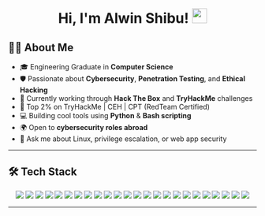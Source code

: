 <h1 align="center">Hi, I'm Alwin Shibu! <img src="https://media.giphy.com/media/hvRJCLFzcasrR4ia7z/giphy.gif" width="30"/></h1>

<!--<p align="center">
  <a href="https://github.com/your-github-username">
    <img src="https://img.shields.io/badge/GitHub-Alwin-181717?style=for-the-badge&logo=github" alt="Alwin's GitHub"/>
  </a>
  <a href="https://linkedin.com/in/your-linkedin-id">
    <img src="https://img.shields.io/badge/LinkedIn-Alwin-blue?style=for-the-badge&logo=linkedin" alt="Alwin's LinkedIn"/>
  </a>
  <a href="mailto:alwinshibu19@gmail.com">
    <img src="https://img.shields.io/badge/Email-alwin%40example.com-D14836?style=for-the-badge&logo=gmail&logoColor=white" alt="Alwin's Email"/>
  </a>
</p>-->

## 👨‍💻 About Me
- 🎓 Engineering Graduate in **Computer Science**
- 🛡️ Passionate about **Cybersecurity**, **Penetration Testing**, and **Ethical Hacking**
- 🔭 Currently working through **Hack The Box** and **TryHackMe** challenges
- 🧠 Top 2% on TryHackMe | CEH | CPT (RedTeam Certified)
- 💻 Building cool tools using **Python** & **Bash scripting**
- 🌍 Open to **cybersecurity roles abroad**
- 💬 Ask me about Linux, privilege escalation, or web app security

---

## 🛠️ Tech Stack
<p align="center">
  <!-- Programming Languages -->
  <img src="https://img.shields.io/badge/Python-3776AB?style=for-the-badge&logo=python&logoColor=white"/>
  <img src="https://img.shields.io/badge/Java-ED8B00?style=for-the-badge&logo=java&logoColor=white"/>
  <img src="https://img.shields.io/badge/C-00599C?style=for-the-badge&logo=c&logoColor=white"/>
  <img src="https://img.shields.io/badge/C++-00599C?style=for-the-badge&logo=cplusplus&logoColor=white"/>
  <img src="https://img.shields.io/badge/JavaScript-F7DF1E?style=for-the-badge&logo=javascript&logoColor=black"/>
  <img src="https://img.shields.io/badge/Bash-4EAA25?style=for-the-badge&logo=gnu-bash&logoColor=white"/>
  <img src="https://img.shields.io/badge/Linux-FCC624?style=for-the-badge&logo=linux&logoColor=black"/>
  <img src="https://img.shields.io/badge/HTML-E34F26?style=for-the-badge&logo=html5&logoColor=white"/>

  <!-- Cybersecurity Tools -->
  <img src="https://img.shields.io/badge/Nmap-2180B6?style=for-the-badge&logo=nmap&logoColor=white"/>
  <img src="https://img.shields.io/badge/Burp%20Suite-FF6F00?style=for-the-badge&logo=burpsuite&logoColor=white"/>
  <img src="https://img.shields.io/badge/Wireshark-1679A7?style=for-the-badge&logo=wireshark&logoColor=white"/>
  <img src="https://img.shields.io/badge/Metasploit-1D3557?style=for-the-badge&logo=metasploit&logoColor=white"/>
  <img src="https://img.shields.io/badge/John%20the%20Ripper-000000?style=for-the-badge&logo=protonvpn&logoColor=white"/>
  <img src="https://img.shields.io/badge/Hydra-FF0000?style=for-the-badge&logo=security&logoColor=white"/>
  <img src="https://img.shields.io/badge/Nikto-FF5733?style=for-the-badge&logo=apache&logoColor=white"/>
  <img src="https://img.shields.io/badge/Gobuster-5E60CE?style=for-the-badge&logo=search&logoColor=white"/>
  <img src="https://img.shields.io/badge/SQLmap-F2A900?style=for-the-badge&logo=mysql&logoColor=white"/>
  <img src="https://img.shields.io/badge/Aircrack--ng-00C853?style=for-the-badge&logo=wifi&logoColor=white"/>
  <img src="https://img.shields.io/badge/Netcat-000000?style=for-the-badge&logo=socketdotio&logoColor=white"/>
  <img src="https://img.shields.io/badge/Enum4linux-2C6BAC?style=for-the-badge&logo=linux&logoColor=white"/>
  <img src="https://img.shields.io/badge/Autorecon-6A0572?style=for-the-badge&logo=automatic&logoColor=white"/>
  <img src="https://img.shields.io/badge/Dirb-673AB7?style=for-the-badge&logo=web&logoColor=white"/>
  <img src="https://img.shields.io/badge/Maltego-000000?style=for-the-badge&logo=graphql&logoColor=white"/>
  <img src="https://img.shields.io/badge/OSINT-111111?style=for-the-badge&logo=hackthebox&logoColor=green"/>
</p>

---

<!--## 📊 GitHub Stats
<p align="center">
  <img src="https://github-readme-stats.vercel.app/api?username=your-github-username&show_icons=true&theme=radical" alt="Alwin's GitHub Stats"/>
</p>

<p align="center">
  <img src="https://github-readme-streak-stats.herokuapp.com/?user=your-github-username&theme=radical" alt="GitHub Streak"/>
</p> -->

